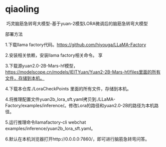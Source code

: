 # qiaoling
 巧灵脑筋急转弯大模型-基于yuan-2模型LORA微调后的脑筋急转弯大模型

部署方法

1.下载llama factory代码。https://github.com/hiyouga/LLaMA-Factory
 
2.安装相关依赖，安装llama factory相关命令。 享

3.下载源yuan2.0-2B-Mars-hf模型，https://modelscope.cn/models/IEITYuan/Yuan2-2B-Mars-hf/files里面的所有文件，存储到本机。

4.下载本仓库./LoraCheckPoints 里面的所有文件，存储到本机。

4.将推理配置文件yuan2b_lora_sft.yaml拷贝到./LLaMA-Factory/examples/inference/。修改Lora的路径和yuan2.0-2B的路径为本机路径。

5.运行推理命令llamafactory-cli webchat examples/inference/yuan2b_lora_sft.yaml。 

6.默认在本机浏览器打开http://0.0.0.0:7860/，即可进行脑筋急转弯问答。
